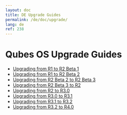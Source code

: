 ```yaml
---
layout: doc
title: DE Upgrade Guides
permalink: /de/doc/upgrade/
lang: de
ref: 238
---
```


Qubes OS Upgrade Guides
=======================

 * [Upgrading from R1 to R2 Beta 1](/doc/upgrade-to-r2b1/)
 * [Upgrading from R1 to R2 Beta 2](/doc/upgrade-to-r2b2/)
 * [Upgrading from R2 Beta 2 to R2 Beta 3](/doc/upgrade-to-r2b3/)
 * [Upgrading from R2 Beta 3 to R2](/doc/upgrade-to-r2/)
 * [Upgrading from R2 to R3.0](/doc/upgrade-to-r3.0/)
 * [Upgrading from R3.0 to R3.1](/doc/upgrade-to-r3.1/)
 * [Upgrading from R3.1 to R3.2](/doc/upgrade-to-r3.2/)
 * [Upgrading from R3.2 to R4.0](/doc/upgrade-to-r4.0/)

